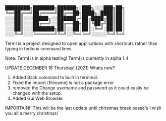 ████████╗███████╗██████╗░███╗░░░███╗██╗
╚══██╔══╝██╔════╝██╔══██╗████╗░████║██║
░░░██║░░░█████╗░░██████╔╝██╔████╔██║██║
░░░██║░░░██╔══╝░░██╔══██╗██║╚██╔╝██║██║
░░░██║░░░███████╗██║░░██║██║░╚═╝░██║██║
░░░╚═╝░░░╚══════╝╚═╝░░╚═╝╚═╝░░░░░╚═╝╚═╝

TermI is a project designed to open applications with shortcuts rather than typing in tedious command lines.

Note:
TermI is in alpha testing!
TermI is currently in alpha 1.4

UPDATE DECEMBER 16 Thursday! (2021)
Whats new?
1. Added Back command to built in terminal.
2. Fixed the import (filename) is not a package error
3. removed the Change username and password as it could easliy be changed with the setup.
4. Added Gui Web Browser.

IMPORTAIN!!
This will be the last update until christmas break passe's
I wish you all a merry christmas!
